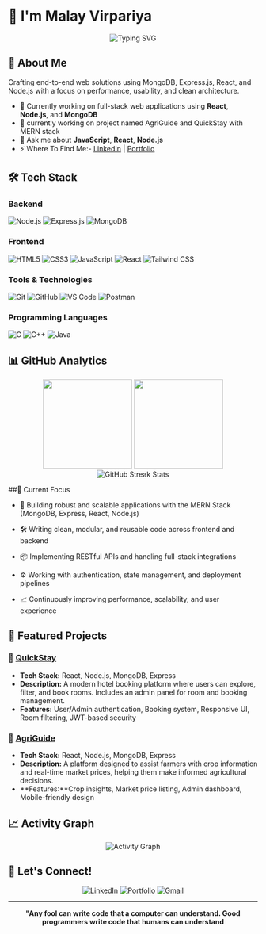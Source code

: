 #  👋 I'm Malay Virpariya

<div align="center">
  <img src="https://readme-typing-svg.herokuapp.com?font=Fira+Code&size=30&duration=3000&pause=1000&color=0891B2&center=true&vCenter=true&width=600&lines=Full+Stack+Developer;Tech+Enthusiast;MERN+Stack+Developer" alt="Typing SVG" />
</div>

## 🚀 About Me

Crafting end-to-end web solutions using MongoDB, Express.js, React, and Node.js with a focus on performance, usability, and clean architecture.

- 🔭 Currently working on full-stack web applications using **React**, **Node.js**, and **MongoDB**
- 👯 currently working on project named AgriGuide and QuickStay with MERN stack 
- 💬 Ask me about **JavaScript**, **React**, **Node.js**
- ⚡️ Where To Find Me:- [LinkedIn](https://www.linkedin.com/in/malay-virpariya-38417a278/) | [Portfolio](https://malayvirpariya.vercel.app/)


## 🛠️ Tech Stack
### Backend
![Node.js](https://img.shields.io/badge/Node.js-339933?style=for-the-badge&logo=nodedotjs&logoColor=white)
![Express.js](https://img.shields.io/badge/Express.js-000000?style=for-the-badge&logo=express&logoColor=white)
![MongoDB](https://img.shields.io/badge/MongoDB-47A248?style=for-the-badge&logo=mongodb&logoColor=white)


### Frontend
![HTML5](https://img.shields.io/badge/HTML5-E34F26?style=for-the-badge&logo=html5&logoColor=white)
![CSS3](https://img.shields.io/badge/CSS3-1572B6?style=for-the-badge&logo=css3&logoColor=white)
![JavaScript](https://img.shields.io/badge/JavaScript-F7DF1E?style=for-the-badge&logo=javascript&logoColor=black)
![React](https://img.shields.io/badge/React-61DAFB?style=for-the-badge&logo=react&logoColor=black)
![Tailwind CSS](https://img.shields.io/badge/Tailwind_CSS-38B2AC?style=for-the-badge&logo=tailwind-css&logoColor=white)




### Tools & Technologies
![Git](https://img.shields.io/badge/Git-F05032?style=for-the-badge&logo=git&logoColor=white)
![GitHub](https://img.shields.io/badge/GitHub-181717?style=for-the-badge&logo=github&logoColor=white)
![VS Code](https://img.shields.io/badge/VS_Code-007ACC?style=for-the-badge&logo=visual-studio-code&logoColor=white)
![Postman](https://img.shields.io/badge/Postman-FF6C37?style=for-the-badge&logo=postman&logoColor=white)

### Programming Languages
![C](https://img.shields.io/badge/C-A8B9CC?style=for-the-badge&logo=c&logoColor=black)
![C++](https://img.shields.io/badge/C++-00599C?style=for-the-badge&logo=c%2B%2B&logoColor=white)
![Java](https://img.shields.io/badge/Java-ED8B00?style=for-the-badge&logo=openjdk&logoColor=white)

## 📊 GitHub Analytics

<div align="center">
  <img height="180em" src="https://github-readme-stats.vercel.app/api?username=virpariyamalay&show_icons=true&theme=green&include_all_commits=true&count_private=true"/>
  <img height="180em" src="https://github-readme-stats.vercel.app/api/top-langs/?username=virpariyamalay&layout=compact&langs_count=8&theme=green"/>
</div>

<div align="center">
    <img src="https://github-readme-streak-stats.herokuapp.com/?user=virpariyamalay&theme=highcontrast" alt="GitHub Streak Stats"/>
</div>


##🎯 Current Focus
- 🚀 Building robust and scalable applications with the MERN Stack (MongoDB, Express, React, Node.js)

- 🛠️ Writing clean, modular, and reusable code across frontend and backend

- 📦 Implementing RESTful APIs and handling full-stack integrations

- ⚙️ Working with authentication, state management, and deployment pipelines

- 📈 Continuously improving performance, scalability, and user experience

## 🌟 Featured Projects

### 🚀 [ QuickStay](https://github.com/virpariyamalay/QuickStay)
- **Tech Stack:** React, Node.js, MongoDB, Express
- **Description:** A modern hotel booking platform where users can explore, filter, and book rooms. Includes an admin panel for room and booking management.
- **Features:** User/Admin authentication, Booking system, Responsive UI, Room filtering, JWT-based security

### 🚀 [AgriGuide](https://github.com/virpariyamalay/AgriGuide)
- **Tech Stack:**  React, Node.js, MongoDB, Express
- **Description:** A platform designed to assist farmers with crop information and real-time market prices, helping them make informed agricultural decisions.
- **Features:**Crop insights, Market price listing, Admin dashboard, Mobile-friendly design

 



## 📈 Activity Graph

<div align="center">
  <img src="https://github-readme-activity-graph.vercel.app/graph?username=virpariyamalay&theme=highcontrast&hide_border=true&area=true" alt="Activity Graph"/>
</div>



## 🤝 Let's Connect!

<div align="center">
  
[![LinkedIn](https://img.shields.io/badge/LinkedIn-0A66C2?style=for-the-badge&logo=linkedin&logoColor=white)](https://www.linkedin.com/in/malay-virpariya-38417a278)
[![Portfolio](https://img.shields.io/badge/Portfolio-FF5722?style=for-the-badge&logo=google-chrome&logoColor=white)](https://malayvirpariya.vercel.app/)
[![Gmail](https://img.shields.io/badge/Gmail-EA4335?style=for-the-badge&logo=gmail&logoColor=white)](mailto:malayvirpariya2026@gmail.com)

</div>

---

<div align="center">
  
  **"Any fool can write code that a computer can understand. Good programmers write code that humans can understand**
</div>


